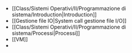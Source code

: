 - [[Class/Sistemi Operativi/II/Programmazione di sistema/Introduction|Introduction]]
- [[Gestione file IO|System call gestione file I/O]]
- [[Class/Sistemi Operativi/II/Programmazione di sistema/Processi|Processi]]
- [[VM]]
- 